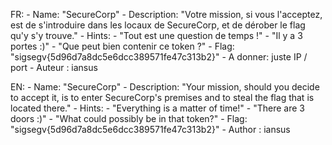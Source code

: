 FR:
    - Name: "SecureCorp"
    - Description: "Votre mission, si vous l'acceptez, est de s'introduire dans les locaux de SecureCorp, et de dérober le flag qu'y s'y trouve."
    - Hints:
        - "Tout est une question de temps !"
        - "Il y a 3 portes :)"
		- "Que peut bien contenir ce token ?"
    - Flag: "sigsegv{5d96d7a8dc5e6dcc389571fe47c313b2}"
    - A donner: juste IP / port
    - Auteur : iansus

EN:
    - Name: "SecureCorp"
    - Description: "Your mission, should you decide to accept it, is to enter SecureCorp's premises and to steal the flag that is located there."
    - Hints:
        - "Everything is a matter of time!"
        - "There are 3 doors :)"
		- "What could possibly be in that token?"
    - Flag: "sigsegv{5d96d7a8dc5e6dcc389571fe47c313b2}"
    - Author : iansus

